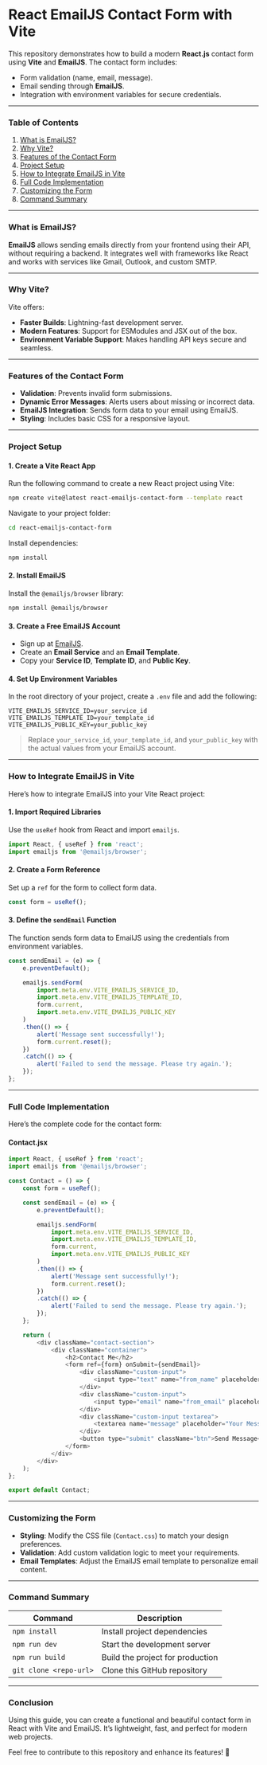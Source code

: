 # React EmailJS Contact Form with Vite

This repository demonstrates how to build a modern **React.js** contact form using **Vite** and **EmailJS**. The contact form includes:
- Form validation (name, email, message).
- Email sending through **EmailJS**.
- Integration with environment variables for secure credentials.

---

### **Table of Contents**

1. [What is EmailJS?](#what-is-emailjs)
2. [Why Vite?](#why-vite)
3. [Features of the Contact Form](#features-of-the-contact-form)
4. [Project Setup](#project-setup)
5. [How to Integrate EmailJS in Vite](#how-to-integrate-emailjs-in-vite)
6. [Full Code Implementation](#full-code-implementation)
7. [Customizing the Form](#customizing-the-form)
8. [Command Summary](#command-summary)

---

### **What is EmailJS?**

**EmailJS** allows sending emails directly from your frontend using their API, without requiring a backend. It integrates well with frameworks like React and works with services like Gmail, Outlook, and custom SMTP.

---

### **Why Vite?**

Vite offers:
- **Faster Builds**: Lightning-fast development server.
- **Modern Features**: Support for ESModules and JSX out of the box.
- **Environment Variable Support**: Makes handling API keys secure and seamless.

---

### **Features of the Contact Form**

- **Validation**: Prevents invalid form submissions.
- **Dynamic Error Messages**: Alerts users about missing or incorrect data.
- **EmailJS Integration**: Sends form data to your email using EmailJS.
- **Styling**: Includes basic CSS for a responsive layout.

---

### **Project Setup**

#### **1. Create a Vite React App**
Run the following command to create a new React project using Vite:

```bash
npm create vite@latest react-emailjs-contact-form --template react
```

Navigate to your project folder:

```bash
cd react-emailjs-contact-form
```

Install dependencies:

```bash
npm install
```

#### **2. Install EmailJS**
Install the `@emailjs/browser` library:

```bash
npm install @emailjs/browser
```

#### **3. Create a Free EmailJS Account**
- Sign up at [EmailJS](https://www.emailjs.com/).
- Create an **Email Service** and an **Email Template**.
- Copy your **Service ID**, **Template ID**, and **Public Key**.

#### **4. Set Up Environment Variables**
In the root directory of your project, create a `.env` file and add the following:

```env
VITE_EMAILJS_SERVICE_ID=your_service_id
VITE_EMAILJS_TEMPLATE_ID=your_template_id
VITE_EMAILJS_PUBLIC_KEY=your_public_key
```

> Replace `your_service_id`, `your_template_id`, and `your_public_key` with the actual values from your EmailJS account.

---

### **How to Integrate EmailJS in Vite**

Here’s how to integrate EmailJS into your Vite React project:

#### **1. Import Required Libraries**
Use the `useRef` hook from React and import `emailjs`.

```javascript
import React, { useRef } from 'react';
import emailjs from '@emailjs/browser';
```

#### **2. Create a Form Reference**
Set up a `ref` for the form to collect form data.

```javascript
const form = useRef();
```

#### **3. Define the `sendEmail` Function**
The function sends form data to EmailJS using the credentials from environment variables.

```javascript
const sendEmail = (e) => {
    e.preventDefault();

    emailjs.sendForm(
        import.meta.env.VITE_EMAILJS_SERVICE_ID,
        import.meta.env.VITE_EMAILJS_TEMPLATE_ID,
        form.current,
        import.meta.env.VITE_EMAILJS_PUBLIC_KEY
    )
    .then(() => {
        alert('Message sent successfully!');
        form.current.reset();
    })
    .catch(() => {
        alert('Failed to send the message. Please try again.');
    });
};
```

---

### **Full Code Implementation**

Here’s the complete code for the contact form:

#### **Contact.jsx**
```javascript
import React, { useRef } from 'react';
import emailjs from '@emailjs/browser';

const Contact = () => {
    const form = useRef();

    const sendEmail = (e) => {
        e.preventDefault();

        emailjs.sendForm(
            import.meta.env.VITE_EMAILJS_SERVICE_ID,
            import.meta.env.VITE_EMAILJS_TEMPLATE_ID,
            form.current,
            import.meta.env.VITE_EMAILJS_PUBLIC_KEY
        )
        .then(() => {
            alert('Message sent successfully!');
            form.current.reset();
        })
        .catch(() => {
            alert('Failed to send the message. Please try again.');
        });
    };

    return (
        <div className="contact-section">
            <div className="container">
                <h2>Contact Me</h2>
                <form ref={form} onSubmit={sendEmail}>
                    <div className="custom-input">
                        <input type="text" name="from_name" placeholder="Your Name" required />
                    </div>
                    <div className="custom-input">
                        <input type="email" name="from_email" placeholder="Your Email" required />
                    </div>
                    <div className="custom-input textarea">
                        <textarea name="message" placeholder="Your Message" required></textarea>
                    </div>
                    <button type="submit" className="btn">Send Message</button>
                </form>
            </div>
        </div>
    );
};

export default Contact;
```

---

### **Customizing the Form**

- **Styling**: Modify the CSS file (`Contact.css`) to match your design preferences.
- **Validation**: Add custom validation logic to meet your requirements.
- **Email Templates**: Adjust the EmailJS email template to personalize email content.

---

### **Command Summary**

| Command                  | Description                               |
|--------------------------|-------------------------------------------|
| `npm install`            | Install project dependencies             |
| `npm run dev`            | Start the development server             |
| `npm run build`          | Build the project for production         |
| `git clone <repo-url>`   | Clone this GitHub repository             |

---

### **Conclusion**

Using this guide, you can create a functional and beautiful contact form in React with Vite and EmailJS. It’s lightweight, fast, and perfect for modern web projects.

Feel free to contribute to this repository and enhance its features! 🚀
